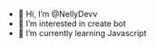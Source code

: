 - 👋 Hi, I’m @NellyDevv
- 👀 I’m interested in create bot
- 🌱 I’m currently learning Javascript

<!---
NellyDevv/NellyDevv is a ✨ special ✨ repository because its `README.md` (this file) appears on your GitHub profile.
You can click the Preview link to take a look at your changes.
--->
